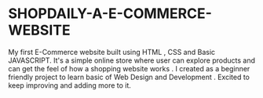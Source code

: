 # SHOPDAILY-A-E-COMMERCE-WEBSITE
My first E-Commerce website built using HTML , CSS and Basic JAVASCRIPT. It's a simple online store where user can explore products and can get the feel of how a shopping  website works . I created as a beginner friendly project to learn basic of Web Design and Development .  Excited to keep improving and adding more to it.
